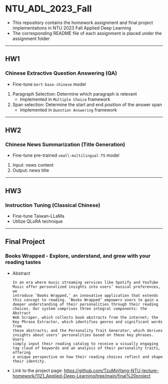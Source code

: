 # NTU_ADL_2023_Fall
- This repository contains the homework assignment and final project implementations in NTU 2023 Fall Applied Deep Learning
- The corresponding README file of each assignment is placed under the assignment folder
* * *
## HW1
### Chinese Extractive Question Answering (QA)
- Fine-tune `bert-base-chinese` model
1. Paragraph Selection: Determine which paragraph is relevant
   - Implemented in `Multiple Choice` framework
2. Span selection: Determine the start and end position of the answer span
   - Implemented in `Question Answering` framework
* * *
## HW2
### Chinese News Summarization (Title Generation)
- Fine-tune pre-trained `small-multilingual-T5` model
1. Input: news content
2. Output: news title
* * *
## HW3
### Instruction Tuning (Classical Chinese)
- Fine-tune Taiwan-LLaMa
- Utilize QLoRA technique
* * *
## Final Project
### Books Wrapped - Explore, understand, and grow with your reading tastes
- Abstract
  ```
  In an era where music streaming services like Spotify and YouTube Music offer personalized insights into users’ musical preferences, we
  introduce ’Books Wrapped,’ an innovative application that extends this concept to reading. ’Books Wrapped’ empowers users to gain a
  deeper understanding of their personalities through their reading choices. Our system comprises three integral components: the Abstract
  Web Scraper, which collects book abstracts from the internet; the Key Phrase Extractor, which identifies genres and significant words from
  these abstracts; and the Personality Trait Generator, which derives insights about users’ personalities based on these key phrases. Users
  simply input their reading catalog to receive a visually engaging tag cloud of keywords and an analysis of their personality traits, offering
  a unique perspective on how their reading choices reflect and shape their identity.
  ```
- Link to the project page: <https://github.com/TzuMinYang-NTU-lecture-homework/1121_Applied-Deep-Learning/tree/main/final%20project>
